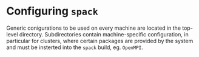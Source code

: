 # Configuring `spack`

Generic conigurations to be used on every machine are located in the top-level directory.
Subdirectories contain machine-specific configuration, in particular for clusters,
where certain packages are provided by the system and must be insterted into the `spack` build,
eg. `OpenMPI`.

